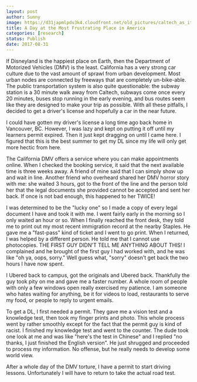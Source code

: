 ```yaml
---
layout: post
author: Sunny
image: https://d31japmlpdv3k4.cloudfront.net/old_pictures/caltech_as_it_happens/6a0105349b8251970b01b7c9125035970b.jpg
title: A Day at the Most Frustrating Place in America
categories: [research]
status: Publish
date: 2017-08-31
---
```



If Disneyland is the happiest place on Earth, then the Department of Motorized Vehicles (DMV) is the least. California has a very strong car culture due to the vast amount of sprawl from urban development. Most urban nodes are connected by freeways that are completely un-bike-able. The public transportation system is also quite questionable: the subway station is a 30 minute walk away from Caltech, subways come once every 20 minutes, buses stop running in the early evening, and bus routes seem like they are designed to make your trip as possible. With all these pitfalls, I decided to get a driver's license and hopefully a car in the near future.

I could have gotten my driver's license a long time ago back home in Vancouver, BC. However, I was lazy and kept on putting it off until my learners permit expired. Then it just kept dragging on until I came here. I figured that this is the best summer to get my DL since my life will only get more hectic from here.

The California DMV offers a service where you can make appointments online. When I checked the booking service, it said that the next available time is three weeks away. A friend of mine said that I can simply show up and wait in line. Another friend who overheard shared her DMV horror story with me: she waited 3 hours, got to the front of the line and the person told her that the legal documents she provided cannot be accepted and sent her back. If once is not bad enough, this happened to her TWICE!

I was determined to be the "lucky one" so I made a copy of every legal document I have and took it with me. I went fairly early in the morning so I only waited an hour or so. When I finally reached the front desk, they told me to print out my most recent immigration record at the nearby Staples. He gave me a "fast-pass" kind of ticket and I went to go print. When I returned, I was helped by a different person. He told me that I cannot use photocopies. THE FIRST GUY DIDN'T TELL ME ANYTHING ABOUT THIS! I complained and he brought of the first guy I had worked with, and he was like "oh ya, oops, sorry." Well guess what, "sorry" doesn't get back the two hours I have now spent.

I Ubered back to campus, got the originals and Ubered back. Thankfully the guy took pity on me and gave me a faster number. A whole room of people with only a few windows open really exercised my patience. I am someone who hates waiting for anything, be it for videos to load, restaurants to serve my food, or people to reply to urgent emails.

To get a DL, I first needed a permit. They gave me a vision test and a knowledge test, then took my finger prints and photo. This whole process went by rather smoothly except for the fact that the permit guy is kind of racist. I finished my knowledge test and went to the counter. The dude took one look at me and was like "here's the test in Chinese" and I replied "no thanks, I just finished the English version". He just shrugged and proceeded to process my information. No offense, but he really needs to develop some world view.

After a whole day of the DMV torture, I have a permit to start driving lessons. Unfortunately I will have to return to take the actual road test.

